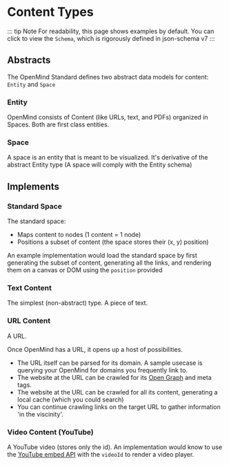 # Content Types

::: tip Note
For readability, this page shows examples by default. You can click to view the `Schema`, which is rigorously defined in json-schema v7
:::

## Abstracts

The OpenMind Standard defines two abstract data models for content: `Entity` and `Space`

### Entity

OpenMind consists of Content (like URLs, text, and PDFs) organized in Spaces. Both are first class entities.

<SchemaExample v-bind:schema="schema.GenericEntitySchema" v-bind:example="example.GenericEntityExample" />

### Space

A space is an entity that is meant to be visualized. It's derivative of the abstract Entity type (A space will comply with the Entity schema)

<SchemaExample v-bind:schema="schema.GenericSpaceSchema" v-bind:example="example.GenericSpaceExample" />

## Implements

### Standard Space

The standard space:

* Maps content to nodes (1 content = 1 node)
* Positions a subset of content (the space stores their (x, y) position)

An example implementation would load the standard space by first generating the subset of content, generating all the links, and rendering them on a canvas or DOM using the `position` provided

<SchemaExample v-bind:schema="schema.StandardSpaceSchema" v-bind:example="example.StandardSpaceExample" />

### Text Content

The simplest (non-abstract) type. A piece of text.

<SchemaExample v-bind:schema="schema.TextSchema" v-bind:example="example.TextExample" />

### URL Content

A URL.

Once OpenMind has a URL, it opens up a host of possibilities.

* The URL itself can be parsed for its domain. A sample usecase is querying your OpenMind for domains you frequently link to.
* The website at the URL can be crawled for its [Open Graph](https://ogp.me/) and meta tags.
* The website at the URL can be crawled for all its content, generating a local cache (which you could search)
* You can continue crawling links on the target URL to gather information 'in the viscinity'.

<SchemaExample v-bind:schema="schema.URLSchema" v-bind:example="example.URLExample" />

### Video Content (YouTube)

A YouTube video (stores only the id). An implementation would know to use the [YouTube embed API](https://developers.google.com/youtube/iframe_api_reference) with the `videoId` to render a video player.

<SchemaExample v-bind:schema="schema.VideoYouTubeSchema" v-bind:example="example.VideoYouTubeExample" />

<style>
aside.note {
  padding: 1.5em;
  background: #f8f8f8;
}
</style>

<script>

import ContentTypeSchemaExamples from '../../../ContentTypeSchemaExamples';  

import SchemaExample from './SchemaExample';

export default {
  data () {
    return {
      ...ContentTypeSchemaExamples,
    }
  },
  components: {
    SchemaExample,
  }
}
</script>
